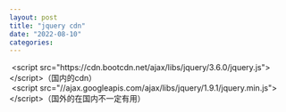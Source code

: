 ```yaml
---
layout: post
title: "jquery cdn"
date: "2022-08-10"
categories: 
---
```

<p>&nbsp;&lt;script src=&quot;https://cdn.bootcdn.net/ajax/libs/jquery/3.6.0/jquery.js&quot;&gt;&lt;/script&gt;（国内的cdn）<br />
&nbsp;&lt;script src=&quot;//ajax.googleapis.com/ajax/libs/jquery/1.9.1/jquery.min.js&quot;&gt;&lt;/script&gt;（国外的在国内不一定有用）</p>

<p>&nbsp;</p>


